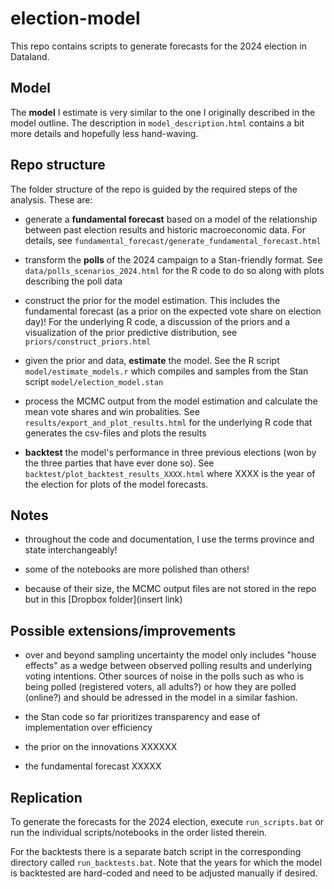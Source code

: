 # election-model

This repo contains scripts to generate forecasts for the 2024 election in Dataland.

## Model 

The **model** I estimate is very similar to the one I originally described in the model outline. The description in  `model_description.html` contains a bit more details and hopefully less hand-waving.

## Repo structure

The folder structure of the repo is guided by the required steps of the analysis. These are: 

- generate a **fundamental forecast** based on a model of the relationship between past election results and historic macroeconomic data. For details, see `fundamental_forecast/generate_fundamental_forecast.html`

- transform the **polls** of the 2024 campaign to a Stan-friendly format. See `data/polls_scenarios_2024.html` for the R code to do so along with plots describing the poll data

- construct the prior for the model estimation. This includes the fundamental forecast (as a prior on the expected vote share on election day)! For the underlying R code, a discussion of the priors and a visualization of the prior predictive distribution, see `priors/construct_priors.html`

- given the prior and data, **estimate** the model. See the R script `model/estimate_models.r` which compiles and samples from the Stan script `model/election_model.stan`

- process the MCMC output from the model estimation and calculate the mean vote shares and win probalities. See `results/export_and_plot_results.html` for the underlying R code that generates the csv-files and plots the results

- **backtest** the model's performance in three previous elections (won by the three parties that have ever done so). See `backtest/plot_backtest_results_XXXX.html` where XXXX is the year of the election for plots of the model forecasts. 

## Notes

- throughout the code and documentation, I use the terms province and state interchangeably!

- some of the notebooks are more polished than others!

- because of their size, the MCMC output files are not stored in the repo but in this [Dropbox folder](insert link)

## Possible extensions/improvements

- over and beyond sampling uncertainty the model only includes "house effects" as a wedge between observed polling results and underlying voting intentions. Other sources of noise in the polls such as who is being polled (registered voters, all adults?) or how they are polled (online?) and should be adressed in the model in a similar fashion. 

- the Stan code so far prioritizes transparency and ease of implementation over efficiency

- the prior on the innovations XXXXXX

- the fundamental forecast XXXXX

## Replication

To generate the forecasts for the 2024 election, execute `run_scripts.bat` or run the individual scripts/notebooks in the order listed therein.

For the backtests there is a separate batch script in the corresponding directory called `run_backtests.bat`. Note that the years for which the model is backtested are hard-coded and need to be adjusted manually if desired. 


